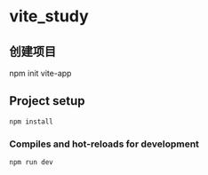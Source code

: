 # vite_study

## 创建项目
npm init vite-app <project-name>

## Project setup
```
npm install
```

### Compiles and hot-reloads for development
```
npm run dev
```
